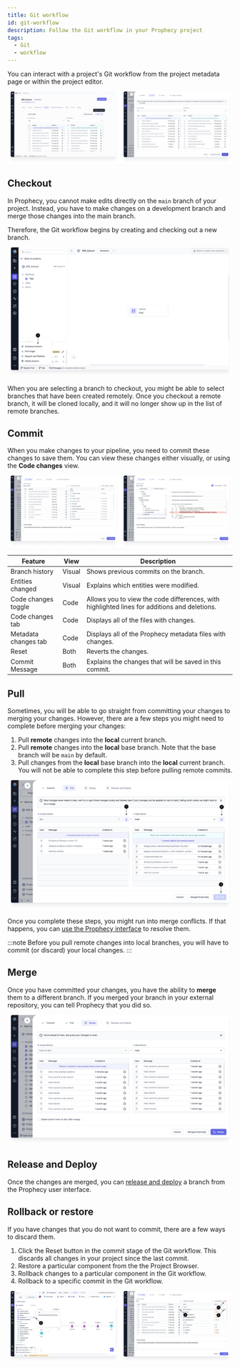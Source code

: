 ```yaml
---
title: Git workflow
id: git-workflow
description: Follow the Git workflow in your Prophecy project
tags:
  - Git
  - workflow
---
```


You can interact with a project's Git workflow from the project metadata page or within the project editor.

![Git workflow](img/git-workflow.png)

## Checkout

In Prophecy, you cannot make edits directly on the `main` branch of your project. Instead, you have to make changes on a development branch and merge those changes into the main branch.

Therefore, the Git workflow begins by creating and checking out a new branch.

![Git checkout](img/git-checkout.png)

When you are selecting a branch to checkout, you might be able to select branches that have been created remotely. Once you checkout a remote branch, it will be cloned locally, and it will no longer show up in the list of remote branches.

## Commit

When you make changes to your pipeline, you need to commit these changes to save them. You can view these changes either visually, or using the **Code changes** view.

![View Git changes](img/git-code-changes.png)

| **Feature**          | **View** | **Description**                                                                              |
| -------------------- | -------- | -------------------------------------------------------------------------------------------- |
| Branch history       | Visual   | Shows previous commits on the branch.                                                        |
| Entities changed     | Visual   | Explains which entities were modified.                                                       |
| Code changes toggle  | Code     | Allows you to view the code differences, with highlighted lines for additions and deletions. |
| Code changes tab     | Code     | Displays all of the files with changes.                                                      |
| Metadata changes tab | Code     | Displays all of the Prophecy metadata files with changes.                                    |
| Reset                | Both     | Reverts the changes.                                                                         |
| Commit Message       | Both     | Explains the changes that will be saved in this commit.                                      |

## Pull

Sometimes, you will be able to go straight from committing your changes to merging your changes. However, there are a few steps you might need to complete before merging your changes:

1. Pull **remote** changes into the **local** current branch.
1. Pull **remote** changes into the **local** base branch. Note that the base branch will be `main` by default.
1. Pull changes from the **local** base branch into the **local** current branch. You will not be able to complete this step before pulling remote commits.

![Git pull](img/git-pull.png)

Once you complete these steps, you might run into merge conflicts. If that happens, you can [use the Prophecy interface](git-resolve) to resolve them.

:::note
Before you pull remote changes into local branches, you will have to commit (or discard) your local changes.
:::

## Merge

Once you have committed your changes, you have the ability to **merge** them to a different branch. If you merged your branch in your external repository, you can tell Prophecy that you did so.

![Merge branch](img/merge-branch.png)

## Release and Deploy

Once the changes are merged, you can [release and deploy](/ci-cd/deployment/) a branch from the Prophecy user interface.

## Rollback or restore

If you have changes that you do not want to commit, there are a few ways to discard them.

1. Click the Reset button in the commit stage of the Git workflow. This discards all changes in your project since the last commit.
1. Restore a particular component from the the Project Browser.
1. Rollback changes to a particular component in the Git workflow.
1. Rollback to a specific commit in the Git workflow.

![Rollback component](img/git-rollback.png)
